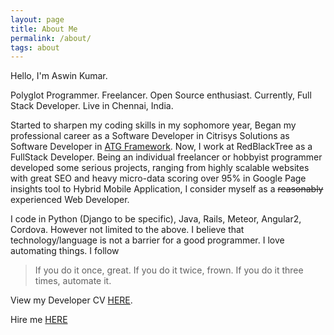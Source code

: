 ```yaml
---
layout: page
title: About Me
permalink: /about/
tags: about
---
```


Hello, I'm Aswin Kumar.

Polyglot Programmer. Freelancer. Open Source enthusiast. Currently, Full Stack Developer. Live in Chennai, India.

Started to sharpen my coding skills in my sophomore year, Began my professional career as a Software Developer in Citrisys Solutions as Software Developer in [ATG Framework](http://learnoracleatg.blogspot.in/2014/04/chapter-1-oracle-atg-story.html). Now, I work at RedBlackTree as a FullStack Developer. Being an individual freelancer or hobbyist programmer developed some serious projects, ranging from highly scalable websites with great SEO and heavy micro-data scoring over 95% in Google Page insights tool to Hybrid Mobile Application, I consider myself as a <del>reasonably</del> experienced Web Developer.

I code in Python (Django to be specific), Java, Rails, Meteor, Angular2, Cordova. However not limited to the above. I believe that technology/language is not a barrier for a good programmer. I love automating things. I follow 

> If you do it once, great. If you do it twice, frown. If you do it three times, automate it.


View my Developer CV [HERE](https://stackoverflow.com/cv/aswinkumar).

Hire me [HERE](/contact/)


